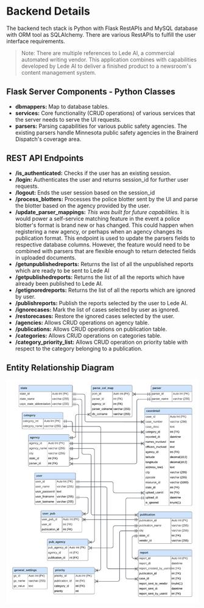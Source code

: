 # Backend Details
The backend tech stack is Python with Flask RestAPIs and MySQL database with ORM tool as SQLAlchemy. There are various RestAPIs to fulfill the user interface requirements. 

> Note: There are multiple references to Lede AI, a commercial automated writing vendor. This application combines with capabilities developed by Lede AI to deliver a finished product to a newsroom's content management system.

## Flask Server Components - Python Classes

-	**dbmappers:** Map to database tables.
-	**services:** Core functionality (CRUD operations) of various services that the server needs to serve the UI requests.
-	**parsers:** Parsing capabilities for various public safety agencies. The existing parsers handle Minnesota public safety agencies in the Brainerd Dispatch's coverage area.

## REST API Endpoints
-	**/is_authenticated:** Checks if the user has an existing session.
-	**/login:** Authenticates the user and returns session_id for further user requests.
-	**/logout:** Ends the user session based on the session_id
-	**/process_blotters:** Processes the police blotter sent by the UI and parse the blotter based on the agency provided by the user.
-	**/update_parser_mappings:** *This was built for future capabilities.* It is would power a self-service matching feature in the event a police blotter's format is brand new or has changed. This could happen when registering a new agency, or perhaps when an agency changes its publication format. This endpoint is used to update the parsers fields to respective database columns. However, the feature would need to be combined with parsers that are flexible enough to return detected fields in uploaded documents.
-	**/getunpublishedreports:** Returns the list of all the unpublished reports which are ready to be sent to Lede AI
-	**/getpublishedreports:** Returns the list of all the reports which have already been published to Lede AI.
-	**/getignoredreports:** Returns the list of all the reports which are ignored by user.
-	**/publishreports:** Publish the reports selected by the user to Lede AI.
-	**/ignorecases:** Mark the list of cases selected by user as ignored.
-	**/restorecases:** Restore the ignored cases selected by the user.
-	**/agencies:** Allows CRUD operations on agency table.
-	**/publications:** Allows CRUD operations on publication table.
-	**/categories:** Allows CRUD operations on categories table.
-	**/category_priority_list:** Allows CRUD operation on priority table with respect to the category belonging to a publication.

## Entity Relationship Diagram
<img src="Brainerd ERD for Case Study.png" alt="Entity Relationship Diagram">
